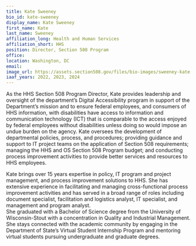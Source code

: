 ```yaml
---
title: Kate Sweeney
bio_id: kate-sweeney
display_name: Kate Sweeney
first_name: Kate
last_name: Sweeney
affiliation_long: Health and Human Services
affiliation_short: HHS
position: Director, Section 508 Program
office: 
location: Washington, DC
email: 
image_url: https://assets.section508.gov/files/bio-images/sweeney-kate.jpg
iaaf_years: 2022, 2023, 2024
---
```

As the HHS Section 508 Program Director, Kate provides leadership and oversight of the department’s Digital Accessibility program in support of the Department’s mission and to ensure federal employees, and consumers of HHS information, with disabilities have access to information and communication technology (ICT) that is comparable to the access enjoyed by federal employees without disabilities unless doing so would impose an undue burden on the agency.  Kate oversees the development of departmental policies, process, and procedures; providing guidance and support to IT project teams on the application of Section 508 requirements; managing the HHS and OS Section 508 Program budget; and conducting process improvement activities to provide better services and resources to HHS employees.

Kate brings over 15 years expertise in policy, IT program and project management, and process improvement solutions to HHS.  She has extensive experience in facilitating and managing cross-functional process improvement activities and has served in a broad range of roles including document specialist, facilitation and logistics analyst, IT specialist, and management and program analyst.  
She graduated with a Bachelor of Science degree from the University of Wisconsin-Stout with a concentration in Quality and Industrial Management.  
She stays connected with the academic community by engaging in the Department of State’s Virtual Student Internship Program and mentoring virtual students pursuing undergraduate and graduate degrees.  
